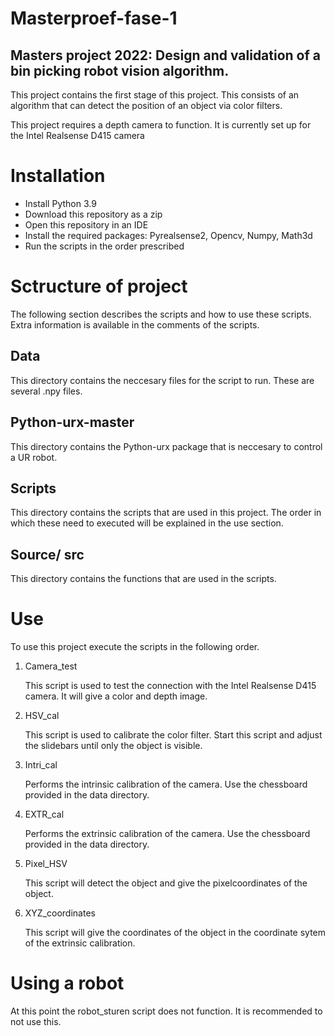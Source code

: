 # Masterproef-fase-1

## Masters project 2022: Design and validation of a bin picking robot vision algorithm.

This project contains the first stage of this project. This consists of an algorithm that can detect the position of an object via color filters. 

This project requires a depth camera to function. It is currently set up for the Intel Realsense D415 camera

# Installation
* Install Python 3.9
* Download this repository as a zip
* Open this repository in an IDE
* Install the required packages: Pyrealsense2, Opencv, Numpy, Math3d
* Run the scripts in the order prescribed

# Sctructure of project

The following section describes the scripts and how to use these scripts. Extra information is available in the comments of the scripts.

## Data

This directory contains the neccesary files for the script to run. These are several .npy files.

## Python-urx-master

This directory contains the Python-urx package that is neccesary to control a UR robot.

## Scripts

This directory contains the scripts that are used in this project. The order in which these need to executed will be explained in the use section.

## Source/ src

This directory contains the functions that are used in the scripts.

# Use

To use this project execute the scripts in the following order.

1. Camera_test

    This script is used to test the connection with the Intel Realsense D415 camera. It will give a color and depth image.
  
2. HSV_cal

    This script is used to calibrate the color filter. Start this script and adjust the slidebars until only the object is visible.
  
3. Intri_cal

    Performs the intrinsic calibration of the camera. Use the chessboard provided in the data directory.
  
4. EXTR_cal

    Performs the extrinsic calibration of the camera. Use the chessboard provided in the data directory.

5. Pixel_HSV
  
    This script will detect the object and give the pixelcoordinates of the object.

6. XYZ_coordinates

    This script will give the coordinates of the object in the coordinate sytem of the extrinsic calibration.
  
# Using a robot

At this point the robot_sturen script does not function. It is recommended to not use this.








